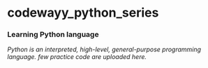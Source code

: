 # codewayy_python_series
### Learning Python language
*Python is an interpreted, high-level, general-purpose programming language.
few practice code are uploaded here.*
